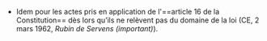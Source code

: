 - Idem pour les actes pris en application de l'==article 16 de la Constitution== dès lors qu’ils ne relèvent pas du domaine de la loi (CE, 2 mars 1962, _Rubin de Servens (important)_).